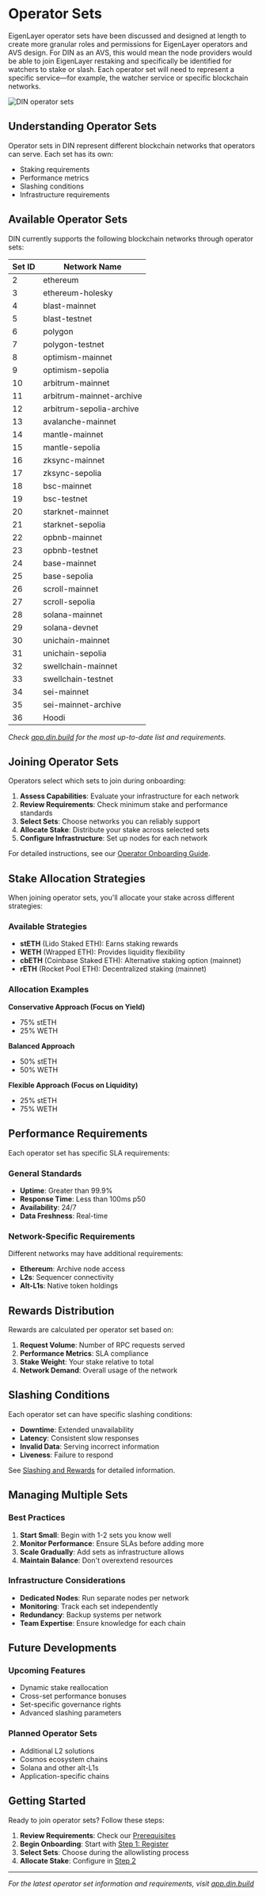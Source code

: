 # Operator Sets

EigenLayer operator sets have been discussed and designed at length to create more granular roles and permissions for EigenLayer operators and AVS design.
For DIN as an AVS, this would mean the node providers would be able to join EigenLayer restaking and specifically be identified for watchers to stake or slash.
Each operator set will need to represent a specific service—for example, the watcher service or specific blockchain networks.

![DIN operator sets](/img/operator-sets.png)

## Understanding Operator Sets

Operator sets in DIN represent different blockchain networks that operators can serve. Each set has its own:
- Staking requirements
- Performance metrics
- Slashing conditions
- Infrastructure requirements

## Available Operator Sets

DIN currently supports the following blockchain networks through operator sets:

| Set ID | Network Name |
|--------|-------------|
| 2 | ethereum |
| 3 | ethereum-holesky |
| 4 | blast-mainnet |
| 5 | blast-testnet |
| 6 | polygon |
| 7 | polygon-testnet |
| 8 | optimism-mainnet |
| 9 | optimism-sepolia |
| 10 | arbitrum-mainnet |
| 11 | arbitrum-mainnet-archive |
| 12 | arbitrum-sepolia-archive |
| 13 | avalanche-mainnet |
| 14 | mantle-mainnet |
| 15 | mantle-sepolia |
| 16 | zksync-mainnet |
| 17 | zksync-sepolia |
| 18 | bsc-mainnet |
| 19 | bsc-testnet |
| 20 | starknet-mainnet |
| 21 | starknet-sepolia |
| 22 | opbnb-mainnet |
| 23 | opbnb-testnet |
| 24 | base-mainnet |
| 25 | base-sepolia |
| 26 | scroll-mainnet |
| 27 | scroll-sepolia |
| 28 | solana-mainnet |
| 29 | solana-devnet |
| 30 | unichain-mainnet |
| 31 | unichain-sepolia |
| 32 | swellchain-mainnet |
| 33 | swellchain-testnet |
| 34 | sei-mainnet |
| 35 | sei-mainnet-archive |
| 36 | Hoodi |

*Check [app.din.build](https://app.din.build) for the most up-to-date list and requirements.*

## Joining Operator Sets

Operators select which sets to join during onboarding:

1. **Assess Capabilities**: Evaluate your infrastructure for each network
2. **Review Requirements**: Check minimum stake and performance standards
3. **Select Sets**: Choose networks you can reliably support
4. **Allocate Stake**: Distribute your stake across selected sets
5. **Configure Infrastructure**: Set up nodes for each network

For detailed instructions, see our [Operator Onboarding Guide](./operator-onboarding/index.md).

## Stake Allocation Strategies

When joining operator sets, you'll allocate your stake across different strategies:

### Available Strategies
- **stETH** (Lido Staked ETH): Earns staking rewards
- **WETH** (Wrapped ETH): Provides liquidity flexibility
- **cbETH** (Coinbase Staked ETH): Alternative staking option (mainnet)
- **rETH** (Rocket Pool ETH): Decentralized staking (mainnet)

### Allocation Examples

**Conservative Approach (Focus on Yield)**
- 75% stETH
- 25% WETH

**Balanced Approach**
- 50% stETH
- 50% WETH

**Flexible Approach (Focus on Liquidity)**
- 25% stETH
- 75% WETH

## Performance Requirements

Each operator set has specific SLA requirements:

### General Standards
- **Uptime**: Greater than 99.9%
- **Response Time**: Less than 100ms p50
- **Availability**: 24/7
- **Data Freshness**: Real-time

### Network-Specific Requirements
Different networks may have additional requirements:
- **Ethereum**: Archive node access
- **L2s**: Sequencer connectivity
- **Alt-L1s**: Native token holdings

## Rewards Distribution

Rewards are calculated per operator set based on:
1. **Request Volume**: Number of RPC requests served
2. **Performance Metrics**: SLA compliance
3. **Stake Weight**: Your stake relative to total
4. **Network Demand**: Overall usage of the network

## Slashing Conditions

Each operator set can have specific slashing conditions:
- **Downtime**: Extended unavailability
- **Latency**: Consistent slow responses
- **Invalid Data**: Serving incorrect information
- **Liveness**: Failure to respond

See [Slashing and Rewards](./slashing-and-rewards.md) for detailed information.

## Managing Multiple Sets

### Best Practices
1. **Start Small**: Begin with 1-2 sets you know well
2. **Monitor Performance**: Ensure SLAs before adding more
3. **Scale Gradually**: Add sets as infrastructure allows
4. **Maintain Balance**: Don't overextend resources

### Infrastructure Considerations
- **Dedicated Nodes**: Run separate nodes per network
- **Monitoring**: Track each set independently
- **Redundancy**: Backup systems per network
- **Team Expertise**: Ensure knowledge for each chain

## Future Developments

### Upcoming Features
- Dynamic stake reallocation
- Cross-set performance bonuses
- Set-specific governance rights
- Advanced slashing parameters

### Planned Operator Sets
- Additional L2 solutions
- Cosmos ecosystem chains
- Solana and other alt-L1s
- Application-specific chains

## Getting Started

Ready to join operator sets? Follow these steps:

1. **Review Requirements**: Check our [Prerequisites](./operator-onboarding/prerequisites.md)
2. **Begin Onboarding**: Start with [Step 1: Register](./operator-onboarding/step-1-register-operator.md)
3. **Select Sets**: Choose during the allowlisting process
4. **Allocate Stake**: Configure in [Step 2](./operator-onboarding/step-2-stake-tokens.md)

---

*For the latest operator set information and requirements, visit [app.din.build](https://app.din.build)*
